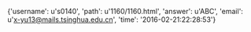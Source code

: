 {'username': u's0140', 'path': u'1160/1160.html', 'answer': u'ABC', 'email': u'x-yu13@mails.tsinghua.edu.cn', 'time': '2016-02-21:22:28:53'}